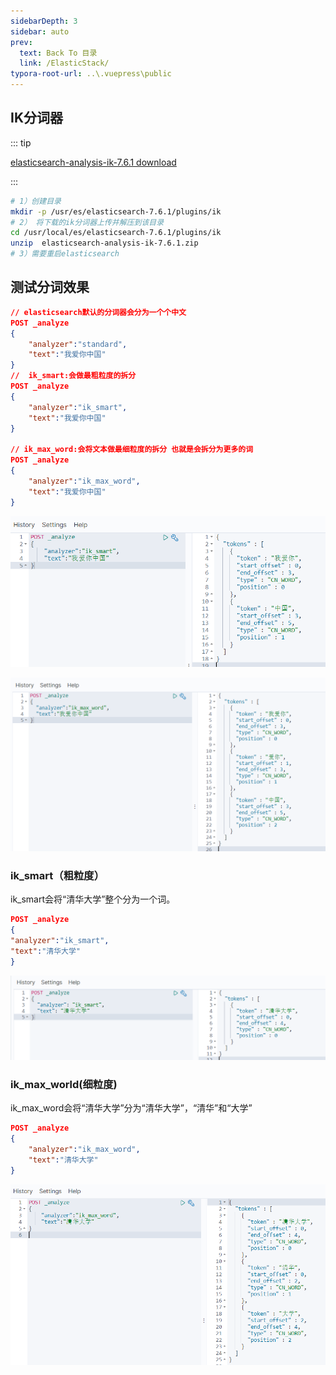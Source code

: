 ```yaml
---
sidebarDepth: 3
sidebar: auto
prev:
  text: Back To 目录
  link: /ElasticStack/
typora-root-url: ..\.vuepress\public
---
```


##  IK分词器

::: tip

[elasticsearch-analysis-ik-7.6.1 download](https://github.com/medcl/elasticsearch-analysis-ik/releases/tag/v7.6.1)

:::

```sh
# 1）创建目录
mkdir -p /usr/es/elasticsearch-7.6.1/plugins/ik
# 2） 将下载的ik分词器上传并解压到该目录
cd /usr/local/es/elasticsearch-7.6.1/plugins/ik
unzip  elasticsearch-analysis-ik-7.6.1.zip 
# 3）需要重启elasticsearch
```

##  测试分词效果

```json
// elasticsearch默认的分词器会分为一个个中文
POST _analyze
{
	"analyzer":"standard",
	"text":"我爱你中国"
}
//	ik_smart:会做最粗粒度的拆分
POST _analyze
{
    "analyzer":"ik_smart",
    "text":"我爱你中国"
}

// ik_max_word:会将文本做最细粒度的拆分 也就是会拆分为更多的词
POST _analyze
{
	"analyzer":"ik_max_word",
	"text":"我爱你中国"
}
```

![image-20220812185155730](/images/elasticsearch/image-20220812185155730.png)

![image-20220812185239889](/images/elasticsearch/image-20220812185239889.png)



### ik_smart（粗粒度）

ik_smart会将“清华大学”整个分为一个词。

```json
POST _analyze
{
"analyzer":"ik_smart",
"text":"清华大学"
}

```

![image-20220812185354012](/images/elasticsearch/image-20220812185354012.png)

### ik_max_world(细粒度)

ik_max_word会将“清华大学”分为“清华大学”，“清华”和“大学”

```json
POST _analyze
{
    "analyzer":"ik_max_word",
    "text":"清华大学"
}

```

![image-20220812185610197](/images/elasticsearch/image-20220812185610197.png)

